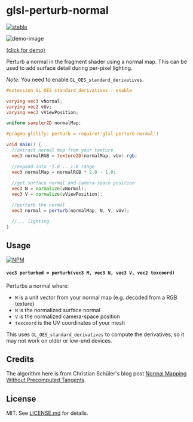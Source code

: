 # glsl-perturb-normal

[![stable](http://badges.github.io/stability-badges/dist/stable.svg)](http://github.com/badges/stability-badges)

![demo-image](http://i.imgur.com/RCn9tjK.jpg)

[(click for demo)](http://stack.gl/glsl-perturb-normal/demo)

<!-- iframe: http://stack.gl/glsl-perturb-normal/demo -->

Perturb a normal in the fragment shader using a normal map. This can be used to add surface detail during per-pixel lighting. 

*Note:* You need to enable `GL_OES_standard_derivatives`.

```glsl
#extension GL_OES_standard_derivatives : enable

varying vec3 vNormal;
varying vec2 vUv;
varying vec3 vViewPosition;

uniform sampler2D normalMap;

#pragma glslify: perturb = require('glsl-perturb-normal')

void main() {
  //extract normal map from your texture
  vec3 normalRGB = texture2D(normalMap, vUv).rgb;

  //expand into -1.0 .. 1.0 range
  vec3 normalMap = normalRGB * 2.0 - 1.0;
  
  //get surface normal and camera-space position
  vec3 N = normalize(vNormal);
  vec3 V = normalize(vViewPosition);

  //perturb the normal
  vec3 normal = perturb(normalMap, N, V, vUv);

  //... lighting
}
```

## Usage

[![NPM](https://nodei.co/npm/glsl-perturb-normal.png)](https://nodei.co/npm/glsl-perturb-normal/)

#### `vec3 perturbed = perturb(vec3 M, vec3 N, vec3 V, vec2 texcoord)`

Perturbs a normal where:

- `M` is a unit vector from your normal map (e.g. decoded from a RGB texture)
- `N` is the normalized surface normal
- `V` is the normalized camera-space position
- `texcoord` is the UV coordinates of your mesh

This uses `GL_OES_standard_derivatives` to compute the derivatives, so it may not work on older or low-end devices. 

## Credits

The algorithm here is from Chris­t­ian Schüler's blog post [Normal Mapping Without Precomputed Tangents](http://www.thetenthplanet.de/archives/1180).

## License

MIT. See [LICENSE.md](http://github.com/stackgl/glsl-perturb-normal/blob/master/LICENSE.md) for details.
